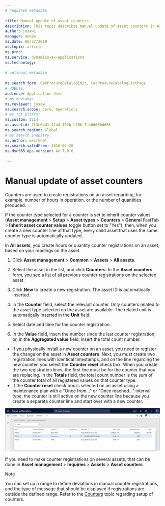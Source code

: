 ```yaml
---
# required metadata

title: Manual update of asset counters
description: This topic describes manual update of asset counters in Asset Management.
author: josaw1
manager: AnnBe
ms.date: 06/27/2019
ms.topic: article
ms.prod: 
ms.service: dynamics-ax-applications
ms.technology: 

# optional metadata

ms.search.form: CatProcureCatalogEdit, CatProcureCatalogListPage
# ROBOTS: 
audience: Application User
# ms.devlang: 
ms.reviewer: josaw
ms.search.scope: Core, Operations
# ms.tgt_pltfrm: 
ms.custom: 2214
ms.assetid: 2f3e0441-414d-402b-b28b-7ab0d650d658
ms.search.region: Global
# ms.search.industry: 
ms.author: mkirknel
ms.search.validFrom: 2016-02-28
ms.dyn365.ops.version: AX 7.0.0

---
```


# Manual update of asset counters

Counters are used to create registrations on an asset regarding, for example, number of hours in operation, or the number of quantities produced.

If the counter type selected for a counter is set to inherit counter values (**Asset management** > **Setup** > **Asset types** > **Counters** > **General** FastTab > **Inherit asset counter values** toggle button set to "Yes"), then, when you create a new counter line of that type, every child asset that uses the same counter type is automatically updated.

In **All assets**, you create hours or quantity counter registrations on an asset, based on your readings on the asset.

1. Click **Asset management** > **Common** > **Assets** > **All assets**.

2. Select the asset in the list, and click **Counters**. In the **Asset counters** form, you see a list of all previous counter registrations on the selected asset.

3. Click **New** to create a new registration. The asset ID is automatically inserted.

4. In the **Counter** field, select the relevant counter. Only counters related to the asset type selected on the asset are available. The related unit is automatically inserted in the **Unit** field.

5. Select date and time for the counter registration.

6. In the **Value** field, insert the number since the last counter registration, or, in the **Aggregated value** field, insert the total count number.

- If you physically install a new counter on an asset, you need to register the change on the asset in **Asset counters**. Next, you must create two registration lines with identical timestamps, and on the line regarding the new counter, you select the **Counter reset** check box. When you create the two registration lines, the first line must be for the counter that you are replacing. In the **Totals** field, the total count number is the sum of the counter total of all registered values on that counter type.  
- If the **Counter reset** check box is selected on an asset using a maintenance plan with a "Once from..." or "Once reached..." interval type, the counter is still active on the new counter line because you create a separate counter line and start over with a new counter.

![Figure 1](media/11-work-orders.png)


If you need to make counter registrations on several assets, that can be done in **Asset management** > **Inquiries** > **Assets** > **Asset counters**.

>[!NOTE]
>You can set up a range to define deviations in manual counter registrations, and the type of message that should be displayed if registrations are outside the defined range. Refer to the [Counters](../setup-for-objects/counters.md) topic regarding setup of counters.
